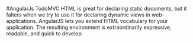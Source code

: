#AngularJs TodoMVC
HTML is great for declaring static documents, but it falters when we try to use it for declaring dynamic views in web-applications.
AngularJS lets you extend HTML vocabulary for your application. The resulting environment is extraordinarily expressive, readable, and 
quick to develop.
